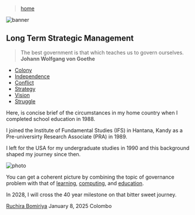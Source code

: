 > [home](/)

![banner](/governance/photos/banner.png)

## Long Term Strategic Management

> The best government is that which teaches us to govern ourselves.  
> **Johann Wolfgang von Goethe**

* [Colony](colony)
* [Independence](independence)
* [Conflict](conflict)
* [Strategy](strategy)
* [Vision](vision)
* [Struggle](struggle)

Here, is concise brief of the circumstances in my home country when I completed school education in 1988.

I joined the Institute of Fundamental Studies (IFS) in Hantana, Kandy as a Pre-universirty Research Associate (PRA) in 1989.

I left for the USA for my undergraduate studies in 1990 and this background shaped my journey since then.

![photo](/governance/photos/candle.png)

You can get a coherent picture by combining the topic of governance problem with that of [learning](/learning), [computing](/computing), and [education](/education).

In 2028, I will cross the 40 year milestone on that bitter sweet journey.

[Ruchira Bomiriya](/profile)
January 8, 2025
Colombo
